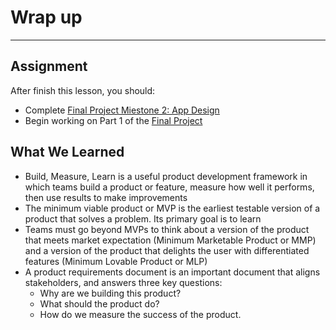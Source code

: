# Wrap up
----

## Assignment

After finish this lesson, you should:
- Complete [Final Project Miestone 2: App Design](/app-designs.html)
- Begin working on Part 1 of the [Final Project](/final-project.html)



## What We Learned

- Build, Measure, Learn is a useful product development framework in which teams build a product or feature, measure how well it performs, then use results to make improvements
- The minimum viable product or MVP is the earliest testable version of a product that solves a problem. Its primary goal is to learn
- Teams must go beyond MVPs to think about a version of the product that meets market expectation (Minimum Marketable Product or MMP) and a version of the product that delights the user with differentiated features (Minimum Lovable Product or MLP)
- A product requirements document is an important document that aligns stakeholders, and answers three key questions: 
  - Why are we building this product?
  - What should the product do?
  - How do we measure the success of the product.



